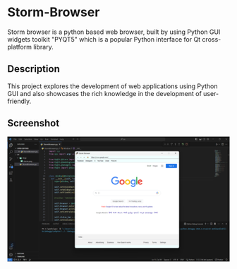 # Storm-Browser

Storm browser is a python based web browser, built by using Python GUI widgets toolkit "PYQT5" which is a popular Python interface for Qt cross-platform library. 

## Description

This project explores the development of web applications using Python GUI and also showcases the rich knowledge in the development of user-friendly.
## Screenshot

![Portfolio](https://github.com/LAVAN-N/Portfolio/blob/main/assets/imgs/Storm%20.png)
